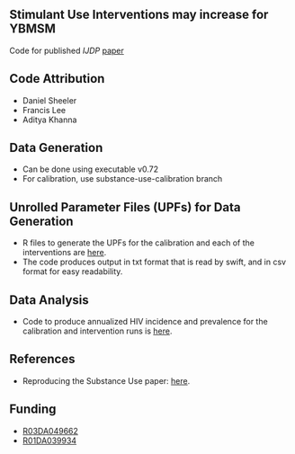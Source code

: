 ## Stimulant Use Interventions may increase for YBMSM
Code for published _IJDP_ [paper](https://www.sciencedirect.com/science/article/pii/S0955395922000482)

## Code Attribution
* Daniel Sheeler
* Francis Lee
* Aditya Khanna

## Data Generation
 - Can be done using executable v0.72
 - For calibration, use substance-use-calibration branch

## Unrolled Parameter Files (UPFs) for Data Generation
 - R files to generate the UPFs for the calibration and each of the interventions are [here](https://github.com/khanna7/BARS/tree/substance-use-paper/transmission_model/swift_proj/data).
 - The code produces output in txt format that is read by swift, and in csv format for easy readability. 

## Data Analysis 
 - Code to produce annualized HIV incidence and prevalence for the calibration and intervention runs is [here](https://github.com/khanna7/BARS/tree/substance-use-paper/transmission_model/swift_proj/experiments/12sc). 

## References
 - Reproducing the Substance Use paper: [here](https://docs.google.com/document/d/1kBYcfFggprRSXzcmTQX56o1Kt_I4UqoT-YSLla2lpjQ/edit?usp=sharing).

## Funding
 - [R03DA049662](https://reporter.nih.gov/search/dMEQk4hA70iPfO_k0zqIrw/project-details/10333380)
 - [R01DA039934](https://reporter.nih.gov/search/zCKQbmgNJE-lkDO6wj8GRg/project-details/9271423)
